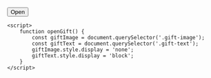 <html>
<head>
    <title>Gift</title>
    <style>
        .gift-image {
            width: 300px;
            height: 300px;
            background: url("gift.jpg");
            background-size: cover;
        }
        .gift-text {
            display: none;
            font-size: 24px;
            font-weight: bold;
            text-align: center;
            padding-top: 50px;
        }
    </style>
</head>
<body>
    <div class="gift-image"></div>
    <button onclick="openGift()">Open</button>
    <div class="gift-text">You are the best</div>

    <script>
        function openGift() {
            const giftImage = document.querySelector('.gift-image');
            const giftText = document.querySelector('.gift-text');
            giftImage.style.display = 'none';
            giftText.style.display = 'block';
        }
    </script>
</body>
</html>
